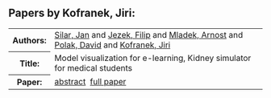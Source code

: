 <h2>Papers by Kofranek, Jiri:</h2>
<!-- Begin papers -->
<table>
<tr><th>Authors:</th><td>
<a href="../authors/author_224.html">Silar, Jan</a> and 
<a href="../authors/author_117.html">Jezek, Filip</a> and 
<a href="../authors/author_167.html">Mladek, Arnost</a> and 
<a href="../authors/author_190.html">Polak, David</a> and 
<a href="../authors/author_129.html">Kofranek, Jiri</a>
</td></tr>
<tr><th>Title:  </th><td>Model visualization for e-learning, Kidney simulator for medical students</td></tr>
<tr><th>Paper:  </th><td><a href="../abstracts/Modelica2019abstract3D4.pdf">abstract</a>&nbsp;&nbsp;<a href="../papers/Modelica2019paper3D4.pdf">full paper</a></td></tr>
</table>
<br>
<!-- End papers -->
